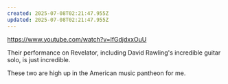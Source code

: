 ```yaml
---
created: 2025-07-08T02:21:47.955Z
updated: 2025-07-08T02:21:47.955Z
---
```

https://www.youtube.com/watch?v=lfGdjdxxOuU

Their performance on Revelator, including David Rawling's incredible guitar solo, is just incredible.

These two are high up in the American music pantheon for me.